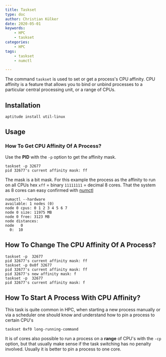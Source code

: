```yaml
---
title: Taskset
type: doc
author: Christian Külker
date: 2020-05-01
keywords:
    - HPC
    - taskset
categories:
    - HPC
tags:
    - taskset
    - numctl

---
```


The command `taskset` is used to set or get a process's CPU affinity. CPU
affinity is a feature that allows you to bind or unbind processes to a
particular central processing unit, or a range of CPUs.

## Installation

```shell
aptitude install util-linux
```

## Usage

### How To Get CPU Affinity Of A Process?

Use the **PID** with the `-p` option to get the affinity mask.

```shell
taskset -p 32677
pid 32677's current affinity mask: ff
```

The mask is a bit mask. For this example the process as the affinity to run on
all CPUs hex `xff` = binary `11111111` = decimal 8 cores. That the system as 8
cores can easy confirmed with [numctl](./numactl.html)

```shell
numactl --hardware
available: 1 nodes (0)
node 0 cpus: 0 1 2 3 4 5 6 7
node 0 size: 11975 MB
node 0 free: 3123 MB
node distances:
node   0
  0:  10
```

## How To Change The CPU Affinity Of A Process?

```shell
taskset -p  32677
pid 32677's current affinity mask: ff
taskset -p 0x0f 32677
pid 32677's current affinity mask: ff
pid 32677's new affinity mask: f
taskset -p  32677
pid 32677's current affinity mask: f
```

## How To Start A Process With CPU Affinity?

This task is quite common in HPC, when starting a new process manually or via a
scheduler one should know and understand how to pin a process to certain CPU's

```shell
taskset 0xf0 long-running-command
```

It is of cores also possible to run a process on a **range** of CPU's with the
`-cp` option, but that usually make sense if the task switching has no penalty
involved. Usually it is better to pin a process to one core.
